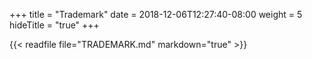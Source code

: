 +++
title = "Trademark"
date = 2018-12-06T12:27:40-08:00
weight = 5
hideTitle = "true"
+++

{{< readfile file="TRADEMARK.md" markdown="true" >}}

